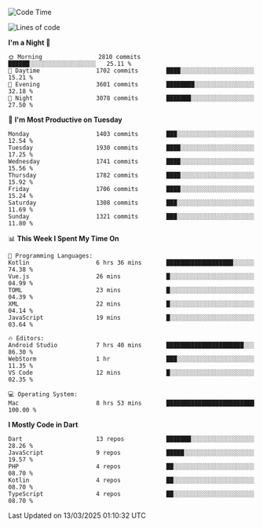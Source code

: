<!--START_SECTION:waka-->
![Code Time](http://img.shields.io/badge/Code%20Time-1%2C137%20hrs%2011%20mins-blue)

![Lines of code](https://img.shields.io/badge/From%20Hello%20World%20I%27ve%20Written-3.8%20million%20lines%20of%20code-blue)

**I'm a Night 🦉** 

```text
🌞 Morning                2810 commits        ██████░░░░░░░░░░░░░░░░░░░   25.11 % 
🌆 Daytime                1702 commits        ████░░░░░░░░░░░░░░░░░░░░░   15.21 % 
🌃 Evening                3601 commits        ████████░░░░░░░░░░░░░░░░░   32.18 % 
🌙 Night                  3078 commits        ███████░░░░░░░░░░░░░░░░░░   27.50 % 
```
📅 **I'm Most Productive on Tuesday** 

```text
Monday                   1403 commits        ███░░░░░░░░░░░░░░░░░░░░░░   12.54 % 
Tuesday                  1930 commits        ████░░░░░░░░░░░░░░░░░░░░░   17.25 % 
Wednesday                1741 commits        ████░░░░░░░░░░░░░░░░░░░░░   15.56 % 
Thursday                 1782 commits        ████░░░░░░░░░░░░░░░░░░░░░   15.92 % 
Friday                   1706 commits        ████░░░░░░░░░░░░░░░░░░░░░   15.24 % 
Saturday                 1308 commits        ███░░░░░░░░░░░░░░░░░░░░░░   11.69 % 
Sunday                   1321 commits        ███░░░░░░░░░░░░░░░░░░░░░░   11.80 % 
```


📊 **This Week I Spent My Time On** 

```text
💬 Programming Languages: 
Kotlin                   6 hrs 36 mins       ███████████████████░░░░░░   74.38 % 
Vue.js                   26 mins             █░░░░░░░░░░░░░░░░░░░░░░░░   04.99 % 
TOML                     23 mins             █░░░░░░░░░░░░░░░░░░░░░░░░   04.39 % 
XML                      22 mins             █░░░░░░░░░░░░░░░░░░░░░░░░   04.14 % 
JavaScript               19 mins             █░░░░░░░░░░░░░░░░░░░░░░░░   03.64 % 

🔥 Editors: 
Android Studio           7 hrs 40 mins       ██████████████████████░░░   86.30 % 
WebStorm                 1 hr                ███░░░░░░░░░░░░░░░░░░░░░░   11.35 % 
VS Code                  12 mins             █░░░░░░░░░░░░░░░░░░░░░░░░   02.35 % 

💻 Operating System: 
Mac                      8 hrs 53 mins       █████████████████████████   100.00 % 
```

**I Mostly Code in Dart** 

```text
Dart                     13 repos            ███████░░░░░░░░░░░░░░░░░░   28.26 % 
JavaScript               9 repos             █████░░░░░░░░░░░░░░░░░░░░   19.57 % 
PHP                      4 repos             ██░░░░░░░░░░░░░░░░░░░░░░░   08.70 % 
Kotlin                   4 repos             ██░░░░░░░░░░░░░░░░░░░░░░░   08.70 % 
TypeScript               4 repos             ██░░░░░░░░░░░░░░░░░░░░░░░   08.70 % 
```




 Last Updated on 13/03/2025 01:10:32 UTC
<!--END_SECTION:waka-->
